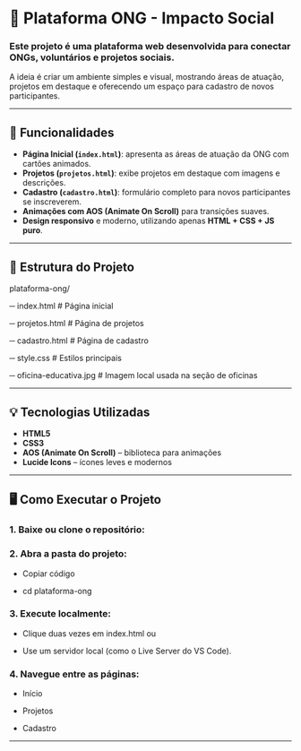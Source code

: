 # 🌱 Plataforma ONG - Impacto Social

### Este projeto é uma **plataforma web** desenvolvida para conectar ONGs, voluntários e projetos sociais.
A ideia é criar um ambiente simples e visual, mostrando áreas de atuação, projetos em destaque e oferecendo um espaço para cadastro de novos participantes.


---


## 🚀 Funcionalidades

- **Página Inicial (`index.html`)**: apresenta as áreas de atuação da ONG com cartões animados.  
- **Projetos (`projetos.html`)**: exibe projetos em destaque com imagens e descrições.  
- **Cadastro (`cadastro.html`)**: formulário completo para novos participantes se inscreverem.  
- **Animações com AOS (Animate On Scroll)** para transições suaves.  
- **Design responsivo** e moderno, utilizando apenas **HTML + CSS + JS puro**.


---


## 🧩 Estrutura do Projeto
plataforma-ong/

─ index.html # Página inicial

─ projetos.html # Página de projetos

─ cadastro.html # Página de cadastro

─ style.css # Estilos principais

─ oficina-educativa.jpg # Imagem local usada na seção de oficinas


---


## 💡 Tecnologias Utilizadas

- **HTML5**
- **CSS3**
- **AOS (Animate On Scroll)** – biblioteca para animações
- **Lucide Icons** – ícones leves e modernos


---


## 🖥️ Como Executar o Projeto

### 1. **Baixe ou clone o repositório:**
 
### 2. Abra a pasta do projeto:


- Copiar código

- cd plataforma-ong

### 3. Execute localmente:

- Clique duas vezes em index.html
ou

- Use um servidor local (como o Live Server do VS Code).

### 4. Navegue entre as páginas:

- Início

- Projetos

- Cadastro

---




















